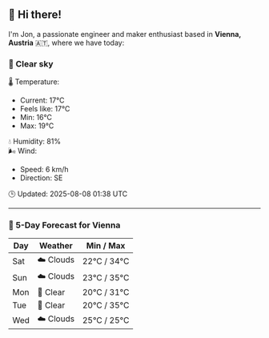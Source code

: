 ## 👋 Hi there!

I'm Jon, a passionate engineer and maker enthusiast based in **Vienna, Austria** 🇦🇹, where we have today:

### 🌙 Clear sky 

🌡️ Temperature: 
* Current: 17°C
* Feels like: 17°C
* Min: 16°C 
* Max: 19°C  

💧 Humidity: 81%  
🌬️ Wind: 
* Speed: 6 km/h 
* Direction: SE  

🕒 Updated: 2025-08-08 01:38 UTC

---

### 📅 5-Day Forecast for Vienna

| Day | Weather | Min / Max |
|-----|---------|------------|
| Sat | ☁️ Clouds | 22°C / 34°C |
| Sun | ☁️ Clouds | 23°C / 35°C |
| Mon | 🌙 Clear | 20°C / 31°C |
| Tue | 🌙 Clear | 20°C / 35°C |
| Wed | ☁️ Clouds | 25°C / 25°C |
